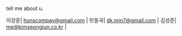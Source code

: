 tell me about u.

이강훈| hunscompay@gmail.com | 
민동국| dk.min7@gmail.com |
김성준| me@kimseongjun.co.kr | 
